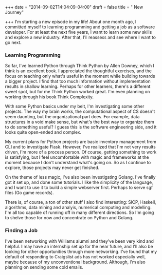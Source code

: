 +++
date = "2014-09-02T14:04:09-04:00"
draft = false 
title = " New Journey"

+++
I'm starting a new episode in my life! About one month ago, I committed myself
to learning programming and getting a job as a software developer. For at least
the next five years, I want to learn some new skills and explore a new
industry. After that, I'll reassess and see where I want to go next.

### Learning Programming

So far, I've learned Python through Think Python by Allen Downey, which I think
is an excellent book. I appreciated the thoughtful exercises, and the focus on
teaching only what's useful in the moment while building towards a bigger
project. I find that too much information without implementation results in
shallow learning. Perhaps for other learners, there's a different sweet spot,
but for me Think Python worked great. I'm even planning on working through his
book Think Complexity.

With some Python basics under my belt, I'm investigating some other projects.
The way my brain works, the computational aspect of CS doesn't seem daunting,
but the organizational part does. For example, data structures in a void make sense, but
what's the best way to organize them to do something useful? I guess this is
the software engineering side, and it looks quite open-ended and complex.

My current plans for Python projects are basic inventory management from CLI
and to investigate Flask. However, I've realized that I'm not very results
driven, I'm more of a process person. Of course, getting something to work is
satisfying, but I feel uncomfortable with magic and frameworks at the moment
because I don't understand what's going on. So as I continue to explore, those
projects may never get finished.

On the theme of less magic, I've also been investigating Golang. I've finally
got it set up, and done some tutorials. I like the simplicity of the language,
and I want to use it to build a simple webserver first. Perhaps to serve sgf
files (Go game records).

There is, of course, a ton of other stuff I also find interesting: SICP,
Haskell, algorithms, data mining and analyis, numerical computing and
modelling. I'm all too capable of running off in many different directions. So
I'm going to shelve those for now and concentrate on Python and Golang.

### Finding a Job

I've been networking with Williams alumni and they've been very kind and
helpful. I may have an internship set up for the near future, and I'll also be
looking for other opportunities through more networking. I've found that my
default of responding to Craigslist ads has not worked especially well, maybe
because of my unconventional background. Although, I'm also planning on sending
some cold emails.
